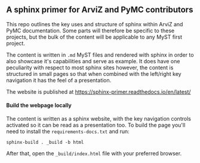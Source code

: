 ## A sphinx primer for ArviZ and PyMC contributors

This repo outlines the key uses and structure of sphinx within ArviZ and
PyMC documentation. Some parts will therefore be specific to these projects,
but the bulk of the content will be applicable to any MyST first project.

The content is written in `.md` MyST files and rendered with sphinx in
order to also showcase it's capabilities and serve as example.
It does have one peculiarity with respect to most sphinx sites however,
the content is structured in small pages so that when combined with
the left/right key navigation it has the feel of a presentation.

The website is published at https://sphinx-primer.readthedocs.io/en/latest/

#### Build the webpage locally
The content is written as a sphinx website, with the key navigation controls
activated so it can be read as a presentation too. To build the page you'll
need to install the `requirements-docs.txt` and run:

    sphinx-build . _build -b html

After that, open the `_build/index.html` file with your preferred browser.
